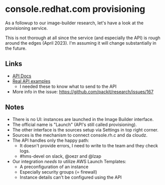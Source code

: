 # console.redhat.com provisioning

As a followup to our image-builder research, let's have a look at the provisioning service.

This is not thorough at all since the service (and especially the API) is rough
around the edges (April 2023). I'm assuming it will change substantially in
the future.

## Links

- [API Docs](https://console.redhat.com/beta/docs/api/provisioning/v1)
- [Real API examples](https://github.com/RHEnVision/provisioning-backend/tree/8898e972a48387b95b604e612e279ba155682c89/scripts/rest_examples)
  - I needed these to know what to send to the API
- More info in the issue: https://github.com/packit/research/issues/167

## Notes

- There is no UI: instances are launched in the Image Builder interface.
- The official name is "Launch" (API's still called provisioning).
- The other interface is the sources setup via Settings in top right corner.
- Sources is the mechanism to connect console.rh.c and da cloudz.
- The API handles only the happy path:
  - It doesn't provide errors, I need to write to the team and they check logs.
  - #hms-devel on slack, @oezr and @lzap
- Our integration _needs to_ utilize AWS Launch Templates:
  - A preconfiguration of an instance
  - Especially security groups (= firewall)
  - Instance details can't be configured using the API
